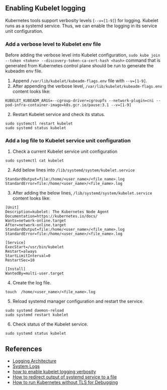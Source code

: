 ## Enabling Kubelet logging

Kubernetes tools support verbosity levels (`--v=[1-9]`) for logging. Kubelet runs as a systemd service. Thus, we can enable the logging in its service unit configuration.

### Add a verbose level to Kubelet env file

Before adding the verbose level into Kubelet configuration, `sudo kube join --token <token> --discovery-token-ca-cert-hash <hash>` command that is generated from Kubernetes control plane should be run to generate the kubeadm env file.   

1. Append `/var/lib/kubelet/kubeadm-flags.env` file with `--v=[1-9]`.   
2. After appending the verbose level, `/var/lib/kubelet/kubeadm-flags.env` content looks like:   
```
KUBELET_KUBEADM_ARGS=--cgroup-driver=cgroupfs --network-plugin=cni --pod-infra-container-image=k8s.gcr.io/pause:3.1 --v=[1-9]
```   
2. Restart Kubelet service and check its status.   
```
sudo systemctl restart kubelet
sudo systemd status kubelet
```   

### Add a log file to Kubelet service unit configuration

1. Check a current Kubelet service unit configuration   
```
sudo systemctl cat kubelet
```   
2. Add below lines into `/lib/systemd/system/kubelet.service`
```
StandardOutput=file:/home/<user_name>/<file_name>.log
StandardError=file:/home/<user_name>/<file_name>.log
```
3. After adding the below lines, `/lib/systemd/system/kubelet.service` content looks like:   
```
[Unit]
Description=kubelet: The Kubernetes Node Agent
Documentation=https://kubernetes.io/docs/
Wants=network-online.target
After=network-online.target
StandardOutput=file:/home/<user_name>/<file_name>.log
StandardError=file:/home/<user_name>/<file_name>.log

[Service]
ExecStart=/usr/bin/kubelet
Restart=always
StartLimitInterval=0
RestartSec=10

[Install]
WantedBy=multi-user.target
```   
4. Create the log file.   
```
touch  /home/<user_name>/<file_name>.log
```   
5. Reload systemd manager configuration and restart the service.   
```
sudo systemd daemon-reload
sudo systemd restart kubelet
```
6. Check status of the Kubelet service.   
```
sudo systemd status kubelet
```   

## References

* [Logging Architecture](https://kubernetes.io/docs/concepts/cluster-administration/logging/)
* [System Logs](https://kubernetes.io/docs/concepts/cluster-administration/system-logs/)
* [how to enable kubelet logging verbosity](https://stackoverflow.com/questions/55739315/how-to-enable-kubelet-logging-verbosity)   
* [How to redirect output of systemd service to a file](https://stackoverflow.com/questions/37585758/how-to-redirect-output-of-systemd-service-to-a-file)
* [How to run Kubernetes without TLS for Debugging](https://eviatargerzi.medium.com/how-to-run-kubernetes-without-tls-for-debugging-eaf1baea572b)